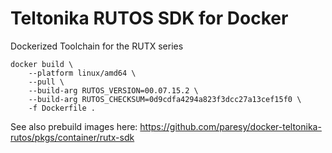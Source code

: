 # Teltonika RUTOS SDK for Docker
Dockerized Toolchain for the RUTX series

```
docker build \
    --platform linux/amd64 \
    --pull \
    --build-arg RUTOS_VERSION=00.07.15.2 \
    --build-arg RUTOS_CHECKSUM=0d9cdfa4294a823f3dcc27a13cef15f0 \
    -f Dockerfile .
```

See also prebuild images here: 
https://github.com/paresy/docker-teltonika-rutos/pkgs/container/rutx-sdk